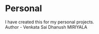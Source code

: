 # Personal
I have created this for my personal projects.
<br>
Author - Venkata Sai Dhanush MIRIYALA
